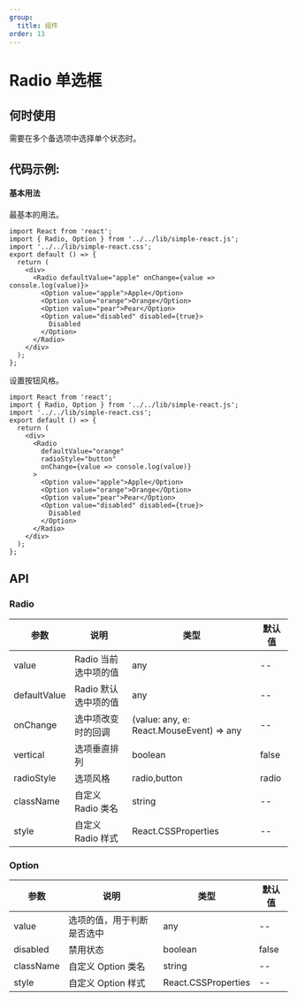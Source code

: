 ```yaml
---
group:
  title: 组件
order: 13
---
```


# Radio 单选框

## 何时使用

需要在多个备选项中选择单个状态时。

## 代码示例:

#### 基本用法

最基本的用法。

```tsx
import React from 'react';
import { Radio, Option } from '../../lib/simple-react.js';
import '../../lib/simple-react.css';
export default () => {
  return (
    <div>
      <Radio defaultValue="apple" onChange={value => console.log(value)}>
        <Option value="apple">Apple</Option>
        <Option value="orange">Orange</Option>
        <Option value="pear">Pear</Option>
        <Option value="disabled" disabled={true}>
          Disabled
        </Option>
      </Radio>
    </div>
  );
};
```

设置按钮风格。

```tsx
import React from 'react';
import { Radio, Option } from '../../lib/simple-react.js';
import '../../lib/simple-react.css';
export default () => {
  return (
    <div>
      <Radio
        defaultValue="orange"
        radioStyle="button"
        onChange={value => console.log(value)}
      >
        <Option value="apple">Apple</Option>
        <Option value="orange">Orange</Option>
        <Option value="pear">Pear</Option>
        <Option value="disabled" disabled={true}>
          Disabled
        </Option>
      </Radio>
    </div>
  );
};
```

## API

### Radio

| 参数         | 说明                 | 类型                                     | 默认值    |
| ------------ | -------------------- | ---------------------------------------- | --------- |
| value        | Radio 当前选中项的值 | any                                      | --        |
| defaultValue | Radio 默认选中项的值 | any                                      | --        |
| onChange     | 选中项改变时的回调    | (value: any, e: React.MouseEvent) => any  | --        |
| vertical     | 选项垂直排列         | boolean                                  | false     |
| radioStyle   | 选项风格             | radio,button                            |  radio    |
| className    | 自定义 Radio 类名    | string                                   | --        |
| style        | 自定义 Radio 样式    | React.CSSProperties                      | --        |

### Option

| 参数      | 说明                       | 类型                | 默认值 |
| --------- | -------------------------- | ------------------- | ------ |
| value     | 选项的值，用于判断是否选中     |  any                 | --     |
| disabled  | 禁用状态                    | boolean              | false  |
| className | 自定义 Option 类名          | string               | --     |
| style     | 自定义 Option 样式          | React.CSSProperties   | --     |
